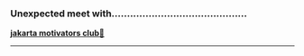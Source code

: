 ### Unexpected meet with............................................             

[**jakarta motivators club🤝**](https://github.com/cleanhand/phase-1-BHAGYASREE200/blob/main/Algomagnet%20meets/jakarta%20motivators%20club%20.md)  

--------------------------------------------------------------------------------------------------------------------------------------------------
